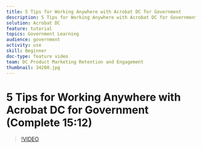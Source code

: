 ```yaml
---
title: 5 Tips for Working Anywhere with Acrobat DC for Government
description: 5 Tips for Working Anywhere with Acrobat DC for Government
solution: Acrobat DC
feature: tutorial
topics: Government Learning
audience: government
activity: use
skill: Beginner
doc-type: feature video
team: DC Product Marketing Retention and Engagement
thumbnail: 34200.jpg
---
```


# 5 Tips for Working Anywhere with Acrobat DC for Government (Complete 15:12)

>[!VIDEO](https://video.tv.adobe.com/v/34200)
